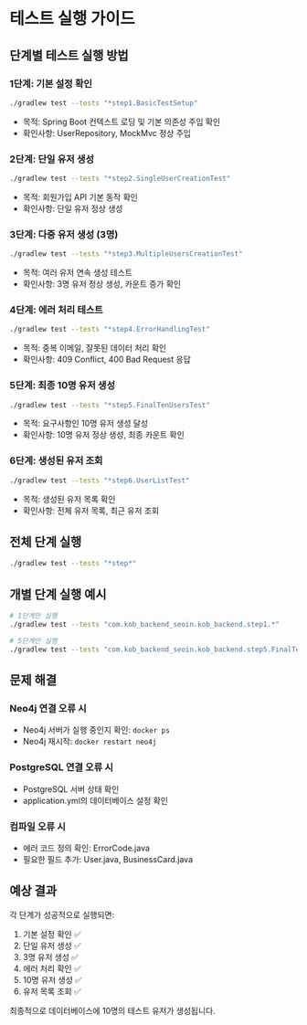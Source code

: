 # 테스트 실행 가이드

## 단계별 테스트 실행 방법

### 1단계: 기본 설정 확인
```bash
./gradlew test --tests "*step1.BasicTestSetup"
```
- 목적: Spring Boot 컨텍스트 로딩 및 기본 의존성 주입 확인
- 확인사항: UserRepository, MockMvc 정상 주입

### 2단계: 단일 유저 생성
```bash
./gradlew test --tests "*step2.SingleUserCreationTest"
```
- 목적: 회원가입 API 기본 동작 확인
- 확인사항: 단일 유저 정상 생성

### 3단계: 다중 유저 생성 (3명)
```bash
./gradlew test --tests "*step3.MultipleUsersCreationTest"
```
- 목적: 여러 유저 연속 생성 테스트
- 확인사항: 3명 유저 정상 생성, 카운트 증가 확인

### 4단계: 에러 처리 테스트
```bash
./gradlew test --tests "*step4.ErrorHandlingTest"
```
- 목적: 중복 이메일, 잘못된 데이터 처리 확인
- 확인사항: 409 Conflict, 400 Bad Request 응답

### 5단계: 최종 10명 유저 생성
```bash
./gradlew test --tests "*step5.FinalTenUsersTest"
```
- 목적: 요구사항인 10명 유저 생성 달성
- 확인사항: 10명 유저 정상 생성, 최종 카운트 확인

### 6단계: 생성된 유저 조회
```bash
./gradlew test --tests "*step6.UserListTest"
```
- 목적: 생성된 유저 목록 확인
- 확인사항: 전체 유저 목록, 최근 유저 조회

## 전체 단계 실행
```bash
./gradlew test --tests "*step*"
```

## 개별 단계 실행 예시
```bash
# 1단계만 실행
./gradlew test --tests "com.kob_backend_seoin.kob_backend.step1.*"

# 5단계만 실행
./gradlew test --tests "com.kob_backend_seoin.kob_backend.step5.FinalTenUsersTest.createTenUsers"
```

## 문제 해결

### Neo4j 연결 오류 시
- Neo4j 서버가 실행 중인지 확인: `docker ps`
- Neo4j 재시작: `docker restart neo4j`

### PostgreSQL 연결 오류 시
- PostgreSQL 서버 상태 확인
- application.yml의 데이터베이스 설정 확인

### 컴파일 오류 시
- 에러 코드 정의 확인: ErrorCode.java
- 필요한 필드 추가: User.java, BusinessCard.java

## 예상 결과
각 단계가 성공적으로 실행되면:
1. 기본 설정 확인 ✅
2. 단일 유저 생성 ✅
3. 3명 유저 생성 ✅
4. 에러 처리 확인 ✅
5. 10명 유저 생성 ✅
6. 유저 목록 조회 ✅

최종적으로 데이터베이스에 10명의 테스트 유저가 생성됩니다.